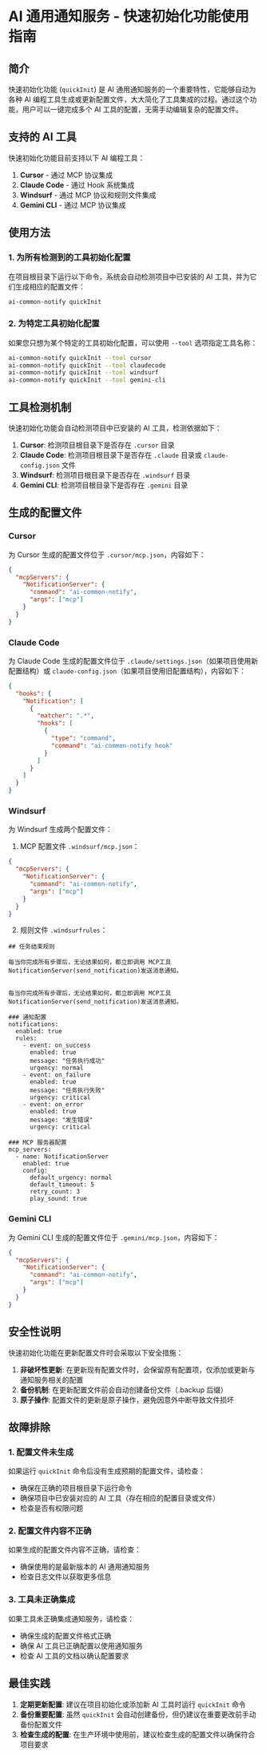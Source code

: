 # AI 通用通知服务 - 快速初始化功能使用指南

## 简介

快速初始化功能 (`quickInit`) 是 AI 通用通知服务的一个重要特性，它能够自动为各种 AI 编程工具生成或更新配置文件，大大简化了工具集成的过程。通过这个功能，用户可以一键完成多个 AI 工具的配置，无需手动编辑复杂的配置文件。

## 支持的 AI 工具

快速初始化功能目前支持以下 AI 编程工具：

1. **Cursor** - 通过 MCP 协议集成
2. **Claude Code** - 通过 Hook 系统集成
3. **Windsurf** - 通过 MCP 协议和规则文件集成
4. **Gemini CLI** - 通过 MCP 协议集成

## 使用方法

### 1. 为所有检测到的工具初始化配置

在项目根目录下运行以下命令，系统会自动检测项目中已安装的 AI 工具，并为它们生成相应的配置文件：

```bash
ai-common-notify quickInit
```

### 2. 为特定工具初始化配置

如果您只想为某个特定的工具初始化配置，可以使用 `--tool` 选项指定工具名称：

```bash
ai-common-notify quickInit --tool cursor
ai-common-notify quickInit --tool claudecode
ai-common-notify quickInit --tool windsurf
ai-common-notify quickInit --tool gemini-cli
```

## 工具检测机制

快速初始化功能会自动检测项目中已安装的 AI 工具，检测依据如下：

1. **Cursor**: 检测项目根目录下是否存在 `.cursor` 目录
2. **Claude Code**: 检测项目根目录下是否存在 `.claude` 目录或 `claude-config.json` 文件
3. **Windsurf**: 检测项目根目录下是否存在 `.windsurf` 目录
4. **Gemini CLI**: 检测项目根目录下是否存在 `.gemini` 目录

## 生成的配置文件

### Cursor

为 Cursor 生成的配置文件位于 `.cursor/mcp.json`，内容如下：

```json
{
  "mcpServers": {
    "NotificationServer": {
      "command": "ai-common-notify",
      "args": ["mcp"]
    }
  }
}
```

### Claude Code

为 Claude Code 生成的配置文件位于 `.claude/settings.json`（如果项目使用新配置结构）或 `claude-config.json`（如果项目使用旧配置结构），内容如下：

```json
{
  "hooks": {
    "Notification": [
      {
        "matcher": ".*",
        "hooks": [
          {
            "type": "command",
            "command": "ai-common-notify hook"
          }
        ]
      }
    ]
  }
}
```

### Windsurf

为 Windsurf 生成两个配置文件：

1. MCP 配置文件 `.windsurf/mcp.json`：

```json
{
  "mcpServers": {
    "NotificationServer": {
      "command": "ai-common-notify",
      "args": ["mcp"]
    }
  }
}
```

2. 规则文件 `.windsurfrules`：

```
## 任务结束规则

每当你完成所有步骤后，无论结果如何，都立即调用 MCP工具 NotificationServer(send_notification)发送消息通知。


每当你完成所有步骤后，无论结果如何，都立即调用 MCP工具 NotificationServer(send_notification)发送消息通知。

### 通知配置
notifications:
  enabled: true
  rules:
    - event: on_success
      enabled: true
      message: "任务执行成功"
      urgency: normal
    - event: on_failure
      enabled: true
      message: "任务执行失败"
      urgency: critical
    - event: on_error
      enabled: true
      message: "发生错误"
      urgency: critical

### MCP 服务器配置
mcp_servers:
  - name: NotificationServer
    enabled: true
    config:
      default_urgency: normal
      default_timeout: 5
      retry_count: 3
      play_sound: true
```

### Gemini CLI

为 Gemini CLI 生成的配置文件位于 `.gemini/mcp.json`，内容如下：

```json
{
  "mcpServers": {
    "NotificationServer": {
      "command": "ai-common-notify",
      "args": ["mcp"]
    }
  }
}
```

## 安全性说明

快速初始化功能在更新配置文件时会采取以下安全措施：

1. **非破坏性更新**: 在更新现有配置文件时，会保留原有配置项，仅添加或更新与通知服务相关的配置
2. **备份机制**: 在更新配置文件前会自动创建备份文件（.backup 后缀）
3. **原子操作**: 配置文件的更新是原子操作，避免因意外中断导致文件损坏

## 故障排除

### 1. 配置文件未生成

如果运行 `quickInit` 命令后没有生成预期的配置文件，请检查：

- 确保在正确的项目根目录下运行命令
- 确保项目中已安装对应的 AI 工具（存在相应的配置目录或文件）
- 检查是否有权限问题

### 2. 配置文件内容不正确

如果生成的配置文件内容不正确，请检查：

- 确保使用的是最新版本的 AI 通用通知服务
- 检查日志文件以获取更多信息

### 3. 工具未正确集成

如果工具未正确集成通知服务，请检查：

- 确保生成的配置文件格式正确
- 确保 AI 工具已正确配置以使用通知服务
- 检查 AI 工具的文档以确认配置要求

## 最佳实践

1. **定期更新配置**: 建议在项目初始化或添加新 AI 工具时运行 `quickInit` 命令
2. **备份重要配置**: 虽然 `quickInit` 会自动创建备份，但仍建议在重要更改前手动备份配置文件
3. **检查生成的配置**: 在生产环境中使用前，建议检查生成的配置文件以确保符合项目要求